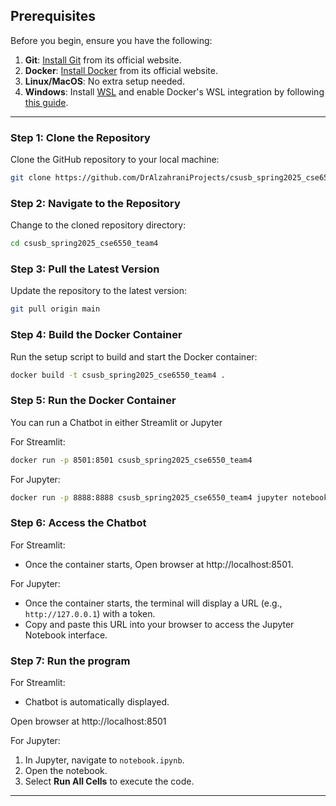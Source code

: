 ## Prerequisites

Before you begin, ensure you have the following:

1. **Git**: [Install Git](https://git-scm.com/) from its official website.
2. **Docker**: [Install Docker](https://www.docker.com) from its official website.
3. **Linux/MacOS**: No extra setup needed.
4. **Windows**: Install [WSL](https://learn.microsoft.com/en-us/windows/wsl/install) and enable Docker's WSL integration by following [this guide](https://docs.docker.com/desktop/windows/wsl/).

---

### Step 1: Clone the Repository

Clone the GitHub repository to your local machine:

```bash
git clone https://github.com/DrAlzahraniProjects/csusb_spring2025_cse6550_team4
```

### Step 2: Navigate to the Repository

Change to the cloned repository directory:

```bash
cd csusb_spring2025_cse6550_team4
```

### Step 3: Pull the Latest Version

Update the repository to the latest version:

```bash
git pull origin main

```

### Step 4: Build the Docker Container

Run the setup script to build and start the Docker container:

```bash
docker build -t csusb_spring2025_cse6550_team4 .
```

### Step 5: Run the Docker Container

You can run a Chatbot in either Streamlit or Jupyter

For Streamlit:

```bash
docker run -p 8501:8501 csusb_spring2025_cse6550_team4

```

For Jupyter:

```bash
docker run -p 8888:8888 csusb_spring2025_cse6550_team4 jupyter notebook --ip=0.0.0.0 --port=8888 --no-browser --allow-root

```

### Step 6: Access the Chatbot

For Streamlit:

- Once the container starts, Open browser at http://localhost:8501.

For Jupyter:

- Once the container starts, the terminal will display a URL (e.g., `http://127.0.0.1`) with a token.
- Copy and paste this URL into your browser to access the Jupyter Notebook interface.

### Step 7: Run the program

For Streamlit:

- Chatbot is automatically displayed.

Open browser at http://localhost:8501

For Jupyter:

1. In Jupyter, navigate to `notebook.ipynb`.
2. Open the notebook.
3. Select **Run All Cells** to execute the code.

---
